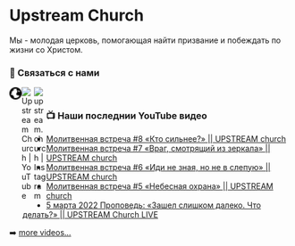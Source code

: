 # Upstream Church

Мы - молодая церковь, помогающая найти призвание и побеждать по жизни со Христом.

### 👥 Связаться с нами

[<img align="left" alt="upstream.life" width="22px" src="https://raw.githubusercontent.com/iconic/open-iconic/master/svg/globe.svg" />][website]
[<img align="left" alt="UpstreamChurch | YouTube" width="22px" src="https://cdn.jsdelivr.net/npm/simple-icons@v3/icons/youtube.svg" />][youtube]
[<img align="left" alt="upstream.church | Instagram" width="22px" src="https://cdn.jsdelivr.net/npm/simple-icons@v3/icons/instagram.svg" />][instagram]

<br />

### 📺 Наши последнии YouTube видео
<!-- YOUTUBE:START -->
- [Молитвенная встреча #8 «Кто сильнее?» || UPSTREAM church](https://www.youtube.com/watch?v=uWd62zg0XRE)
- [Молитвенная встреча #7 «Враг, смотрящий из зеркала» || UPSTREAM church](https://www.youtube.com/watch?v=Nl-qlTNcV0Y)
- [Молитвенная встреча #6 «Иди не зная, но не в слепую» || UPSTREAM church](https://www.youtube.com/watch?v=08mmE5wI0cM)
- [Молитвенная встреча #5 «Небесная охрана» || UPSTREAM church](https://www.youtube.com/watch?v=nrSP4emsZew)
- [5 марта 2022 Проповедь: «Зашел слишком далеко. Что делать?» || UPSTREAM Church LIVE](https://www.youtube.com/watch?v=oYFOZzrijyM)
<!-- YOUTUBE:END -->

➡️ [more videos...](https://youtube.com/UpstreamChurch)

[website]: https://upstream.life/
[youtube]: https://youtube.com/UpstreamChurch
[instagram]: https://www.instagram.com/upstream.church
